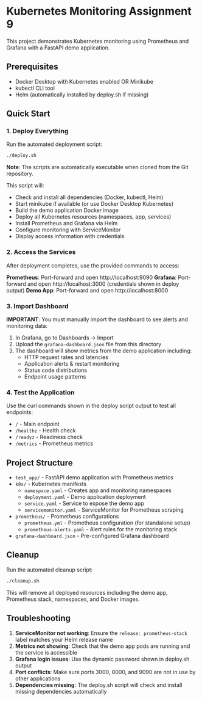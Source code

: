 # Kubernetes Monitoring Assignment 9

This project demonstrates Kubernetes monitoring using Prometheus and Grafana with a FastAPI demo application.

## Prerequisites

- Docker Desktop with Kubernetes enabled OR Minikube
- kubectl CLI tool
- Helm (automatically installed by deploy.sh if missing)

## Quick Start

### 1. Deploy Everything

Run the automated deployment script:

```bash
./deploy.sh
```

**Note**: The scripts are automatically executable when cloned from the Git repository.

This script will:
- Check and install all dependencies (Docker, kubectl, Helm)
- Start minikube if available (or use Docker Desktop Kubernetes)
- Build the demo application Docker image
- Deploy all Kubernetes resources (namespaces, app, services)
- Install Prometheus and Grafana via Helm
- Configure monitoring with ServiceMonitor
- Display access information with credentials

### 2. Access the Services

After deployment completes, use the provided commands to access:

**Prometheus**: Port-forward and open http://localhost:9090
**Grafana**: Port-forward and open http://localhost:3000 (credentials shown in deploy output)
**Demo App**: Port-forward and open http://localhost:8000

### 3. Import Dashboard

**IMPORTANT**: You must manually import the dashboard to see alerts and monitoring data:

1. In Grafana, go to Dashboards → Import
2. Upload the `grafana-dashboard.json` file from this directory
3. The dashboard will show metrics from the demo application including:
   - HTTP request rates and latencies
   - Application alerts & restart monitoring
   - Status code distributions
   - Endpoint usage patterns

### 4. Test the Application

Use the curl commands shown in the deploy script output to test all endpoints:
- `/` - Main endpoint
- `/healthz` - Health check
- `/readyz` - Readiness check
- `/metrics` - Prometheus metrics

## Project Structure

- `test_app/` - FastAPI demo application with Prometheus metrics
- `k8s/` - Kubernetes manifests
  - `namespace.yaml` - Creates app and monitoring namespaces
  - `deployment.yaml` - Demo application deployment
  - `service.yaml` - Service to expose the demo app
  - `servicemonitor.yaml` - ServiceMonitor for Prometheus scraping
- `prometheus/` - Prometheus configurations
  - `prometheus.yml` - Prometheus configuration (for standalone setup)
  - `prometheus-alerts.yaml` - Alert rules for the monitoring stack
- `grafana-dashboard.json` - Pre-configured Grafana dashboard

## Cleanup

Run the automated cleanup script:

```bash
./cleanup.sh
```

This will remove all deployed resources including the demo app, Prometheus stack, namespaces, and Docker images.

## Troubleshooting

1. **ServiceMonitor not working**: Ensure the `release: prometheus-stack` label matches your Helm release name
2. **Metrics not showing**: Check that the demo app pods are running and the service is accessible
3. **Grafana login issues**: Use the dynamic password shown in deploy.sh output
4. **Port conflicts**: Make sure ports 3000, 8000, and 9090 are not in use by other applications
5. **Dependencies missing**: The deploy.sh script will check and install missing dependencies automatically